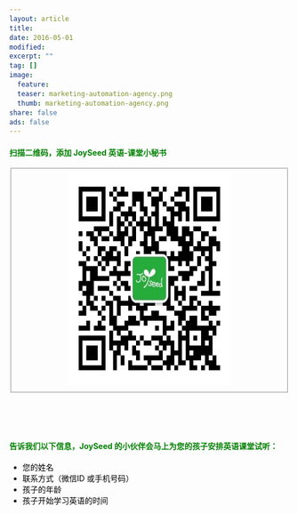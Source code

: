 ```yaml
---
layout: article
title: 
date: 2016-05-01
modified: 
excerpt: ""
tag: []
image:
  feature:
  teaser: marketing-automation-agency.png
  thumb: marketing-automation-agency.png
share: false
ads: false
---
```


#### <font color="green">扫描二维码，添加 JoySeed 英语-课堂小秘书</font>
<fieldset>
<div align="center">
<img src="../images/joyseed_wechat.jpg" width="296" height="384" alt="class struct"/>
</div>
<div>
</div>
</fieldset>

<br/><br/><br/>

#### <font color="green">告诉我们以下信息，JoySeed 的小伙伴会马上为您的孩子安排英语课堂试听：</font>    <br/>
* <font color="black">您的姓名</font> 
* <font color="black">联系方式（微信ID 或手机号码）</font> 
* <font color="black">孩子的年龄</font> 
* <font color="black">孩子开始学习英语的时间</font> 
<br/><br/><br/>
